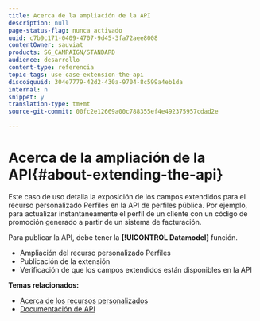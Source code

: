 ```yaml
---
title: Acerca de la ampliación de la API
description: null
page-status-flag: nunca activado
uuid: c7b9c171-0409-4707-9d45-3fa72aee8008
contentOwner: sauviat
products: SG_CAMPAIGN/STANDARD
audience: desarrollo
content-type: referencia
topic-tags: use-case—extension-the-api
discoiquuid: 304e7779-42d2-430a-9704-8c599a4eb1da
internal: n
snippet: y
translation-type: tm+mt
source-git-commit: 00fc2e12669a00c788355ef4e492375957cdad2e

---
```



# Acerca de la ampliación de la API{#about-extending-the-api}

Este caso de uso detalla la exposición de los campos extendidos para el recurso personalizado Perfiles en la API de perfiles pública. Por ejemplo, para actualizar instantáneamente el perfil de un cliente con un código de promoción generado a partir de un sistema de facturación.

Para publicar la API, debe tener la **[!UICONTROL Datamodel]** función.

* Ampliación del recurso personalizado Perfiles
* Publicación de la extensión
* Verificación de que los campos extendidos están disponibles en la API

**Temas relacionados:**

* [Acerca de los recursos personalizados](../../developing/using/data-model-concepts.md)
* [Documentación de API](https://final-docs.campaign.adobe.com/doc/standard/en/api/ACS_API.html)

